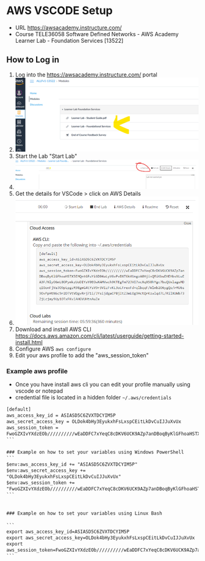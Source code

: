 # AWS VSCODE Setup

* URL https://awsacademy.instructure.com/
* Course TELE36058 Software Defined Networks - AWS Academy Learner Lab - Foundation Services [13522]

## How to Log in 
1. Log into the https://awsacademy.instructure.com/ portal
2. ![image1](image1.png)
3. Start the Lab "Start Lab"
4. ![image2](image2.png)
5. Get the details for VSCode > click on AWS Details
6. ![image3](image3.png)
7. Download and install AWS CLI https://docs.aws.amazon.com/cli/latest/userguide/getting-started-install.html 
8. Configure AWS ```aws configure ```
9. Edit your aws profile to add the "aws_session_token" 


### Example aws profile
* Once you have install aws cli you can edit your profile manually using vscode or notepad
* credential file is located in a hidden folder ```~/.aws/credentials```

````
[default]
aws_access_key_id = ASIASD5C6ZVXTDCYIM5P
aws_secret_access_key = OLDok4bHy3EyukxhFsLxspCEitLkDvCuIJJuXvUx
aws_session_token = FwoGZXIvYXdzEOb//////////wEaDDFC7xYeqC8cDKV6UCK9AZp7anDBoqByKlGFhoaHSTX5EMQntGFuYi6D04aLyV6vPvBXT6kVUngzA0HjivQRiKbuEHEHbsNLuEA3F/NlyO6mL8OPymkzUoDIYaY0EOwXAMVwch9KTEgTm72JVI7xcXqX58hYgc7buQUxlaguMDqIOonFjVaJO9pLpgzR98gmG4tYsV9r3V1zFvKL3oLFrexFd+qlbqqF/Wlmb2O6ygQo/rRU6s9OvPpHtN6c9r2DTVtVDgvRrj71i/JYsijdgaCPBjItZ3mLOg9HctQrKzwlqd7L/RilXUWb73ZjLcjmy9Uy1OTxFKvlAHGVUHtnAuZe
```

### Example on how to set your variables using Windows PowerShell
```
$env:aws_access_key_id += "ASIASD5C6ZVXTDCYIM5P"
$env:aws_secret_access_key += "OLDok4bHy3EyukxhFsLxspCEitLkDvCuIJJuXvUx"
$env:aws_session_token += "FwoGZXIvYXdzEOb//////////wEaDDFC7xYeqC8cDKV6UCK9AZp7anDBoqByKlGFhoaHSTX5EMQntGFuYi6D04aLyV6vPvBXT6kVUngzA0HjivQRiKbuEHEHbsNLuEA3F/NlyO6mL8OPymkzUoDIYaY0EOwXAMVwch9KTEgTm72JVI7xcXqX58hYgc7buQUxlaguMDqIOonFjVaJO9pLpgzR98gmG4tYsV9r3V1zFvKL3oLFrexFd+qlbqqF/Wlmb2O6ygQo/rRU6s9OvPpHtN6c9r2DTVtVDgvRrj71i/JYsijdgaCPBjItZ3mLOg9HctQrKzwlqd7L/RilXUWb73ZjLcjmy9Uy1OTxFKvlAHGVUHtnAuZe"
```


### Example on how to set your variables using Linux Bash

```
export aws_access_key_id=ASIASD5C6ZVXTDCYIM5P
export aws_secret_access_key=OLDok4bHy3EyukxhFsLxspCEitLkDvCuIJJuXvUx
export aws_session_token=FwoGZXIvYXdzEOb//////////wEaDDFC7xYeqC8cDKV6UCK9AZp7anDBoqByKlGFhoaHSTX5EMQntGFuYi6D04aLyV6vPvBXT6kVUngzA0HjivQRiKbuEHEHbsNLuEA3F/NlyO6mL8OPymkzUoDIYaY0EOwXAMVwch9KTEgTm72JVI7xcXqX58hYgc7buQUxlaguMDqIOonFjVaJO9pLpgzR98gmG4tYsV9r3V1zFvKL3oLFrexFd+qlbqqF/Wlmb2O6ygQo/rRU6s9OvPpHtN6c9r2DTVtVDgvRrj71i/JYsijdgaCPBjItZ3mLOg9HctQrKzwlqd7L/RilXUWb73ZjLcjmy9Uy1OTxFKvlAHGVUHtnAuZe
```
